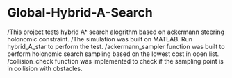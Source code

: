 # Global-Hybrid-A-Search
/This project tests hybrid A* search alogrithm based on ackermann steering holonomic constraint. 
/The simulation was built on MATLAB. Run hybrid_A_star to perform the test.
/ackermann_sampler function was built to perform holonomic search sampling based on the lowest cost in open list.
/collision_check function was implemented to check if the sampling point is in collision with obstacles.
